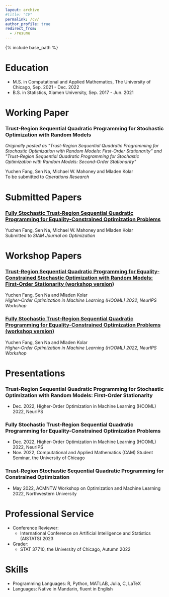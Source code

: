 ```yaml
---
layout: archive
#title: "CV"
permalink: /cv/
author_profile: true
redirect_from:
  - /resume
---
```


{% include base_path %}

Education
======
* M.S. in Computational and Applied Mathematics, The University of Chicago, Sep. 2021 - Dec. 2022
* B.S. in Statistics, Xiamen University, Sep. 2017 - Jun. 2021


Working Paper
======
### Trust-Region Sequential Quadratic Programming for Stochastic Optimization with Random Models
*Originally posted as "Trust-Region Sequential Quadratic Programming for Stochastic Optimization with Random Models: First-Order Stationarity" and "Trust-Region Sequential Quadratic Programming for Stochastic Optimization with Random Models: Second-Order Stationarity"*

Yuchen Fang, Sen Na, Michael W. Mahoney and Mladen Kolar  
To be submitted to *Operations Research*

Submitted Papers
======
### [Fully Stochastic Trust-Region Sequential Quadratic Programming for Equality-Constrained Optimization Problems](https://arxiv.org/abs/2211.15943)
Yuchen Fang, Sen Na, Michael W. Mahoney and Mladen Kolar  
Submitted to *SIAM Journal on Optimization*


Workshop Papers
======
### [Trust-Region Sequential Quadratic Programming for Equality-Constrained Stochastic Optimization with Random Models: First-Order Stationarity (workshop version)](https://www.dropbox.com/s/385ch07gldbrier/HOOWorkshop_TR-SQP-STORM_First_Order_Stationarity.pdf?dl=0)  
Yuchen Fang, Sen Na and Mladen Kolar  
*Higher-Order Optimization in Machine Learning (HOOML) 2022, NeurIPS Workshop*

### [Fully Stochastic Trust-Region Sequential Quadratic Programming for Equality-Constrained Optimization Problems (workshop version)](https://www.dropbox.com/s/fkkajoy3ue3o4ix/HOOWorkshop_TR-StoSQP.pdf?dl=0)  
Yuchen Fang, Sen Na and Mladen Kolar  
*Higher-Order Optimization in Machine Learning (HOOML) 2022, NeurIPS Workshop*

Presentations
=====
### Trust-Region Sequential Quadratic Programming for Stochastic Optimization with Random Models: First-Order Stationarity
* Dec. 2022, Higher-Order Optimization in Machine Learning (HOOML) 2022, NeurIPS

### Fully Stochastic Trust-Region Sequential Quadratic Programming for Equality-Constrained Optimization Problems
* Dec. 2022, Higher-Order Optimization in Machine Learning (HOOML) 2022, NeurIPS
* Nov. 2022, Computational and Applied Mathematics (CAM) Student Seminar, the University of Chicago

### Trust-Region Stochastic Sequential Quadratic Programming for Constrained Optimization
* May 2022, ACMNTW Workshop on Optimization and Machine Learning 2022, Northwestern University

Professional Service
======
* Conference Reviewer: 
  * International Conference on Artificial Intelligence and Statistics (AISTATS) 2023
* Grader:
  * STAT 37710, the University of Chicago, Autumn 2022

Skills
====
* Programming Languages: R, Python, MATLAB, Julia, C, LaTeX
* Languages: Native in Mandarin, fluent in English
